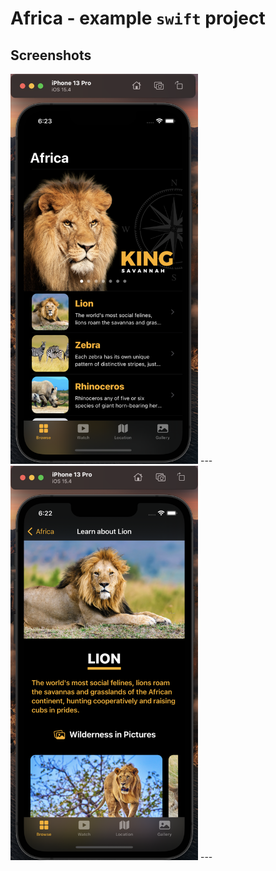 # Africa - example `swift` project

## Screenshots
<img src="readme-images/iPhone-13-pro-browse-page.png" width="300">
---
<img src="readme-images/iPhone-13-pro-animal-details-page.png" width="300">
---
